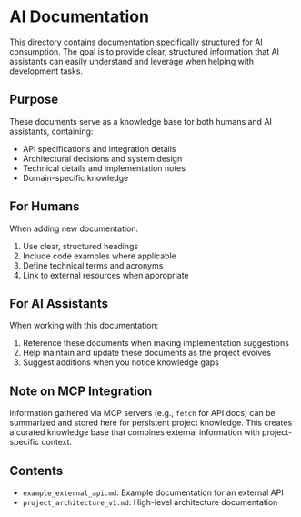 # AI Documentation

This directory contains documentation specifically structured for AI consumption. The goal is to provide clear, structured information that AI assistants can easily understand and leverage when helping with development tasks.

## Purpose
These documents serve as a knowledge base for both humans and AI assistants, containing:
- API specifications and integration details
- Architectural decisions and system design
- Technical details and implementation notes
- Domain-specific knowledge

## For Humans
When adding new documentation:
1. Use clear, structured headings
2. Include code examples where applicable
3. Define technical terms and acronyms
4. Link to external resources when appropriate

## For AI Assistants
When working with this documentation:
1. Reference these documents when making implementation suggestions
2. Help maintain and update these documents as the project evolves
3. Suggest additions when you notice knowledge gaps

## Note on MCP Integration
Information gathered via MCP servers (e.g., `fetch` for API docs) can be summarized and stored here for persistent project knowledge. This creates a curated knowledge base that combines external information with project-specific context.

## Contents
- `example_external_api.md`: Example documentation for an external API
- `project_architecture_v1.md`: High-level architecture documentation
